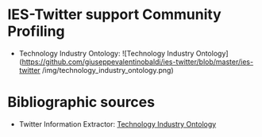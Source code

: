 # IES-Twitter support Community Profiling
* Technology Industry Ontology:
![Technology Industry Ontology](https://github.com/giuseppevalentinobaldi/ies-twitter/blob/master/ies-twitter
/img/technology_industry_ontology.png)

# Bibliographic sources
* Twitter Information Extractor: [Technology Industry Ontology](https://github.com/shuw/ies-twitter)
